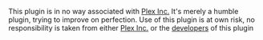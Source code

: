 This plugin is in no way associated with [Plex Inc.](https://plex.tv) 
It's merely a humble plugin, trying to improve on perfection.
Use of this plugin is at own risk, no responsibility is taken from either [Plex Inc.](https://plex.tv) or the [developers](https://github.com/dagalufh/WebTools.bundle/wiki/Contact) of this plugin  